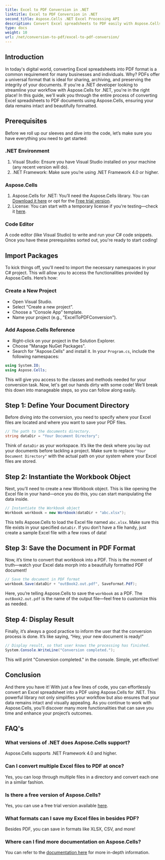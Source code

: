 ```yaml
---
title: Excel to PDF Conversion in .NET
linktitle: Excel to PDF Conversion in .NET
second_title: Aspose.Cells .NET Excel Processing API
description: Convert Excel spreadsheets to PDF easily with Aspose.Cells for .NET! Follow our step-by-step guide for a seamless experience.
type: docs
weight: 10
url: /net/conversion-to-pdf/excel-to-pdf-conversion/
---
```

## Introduction
In today's digital world, converting Excel spreadsheets into PDF format is a common requirement for many businesses and individuals. Why? PDFs offer a universal format that is ideal for sharing, archiving, and preserving the integrity of your documents. If you're a .NET developer looking to streamline your workflow with Aspose.Cells for .NET, you're in the right place! In this guide, we'll walk you through the entire process of converting Excel spreadsheets to PDF documents using Aspose.Cells, ensuring your data remains intact and beautifully formatted.
## Prerequisites
Before we roll up our sleeves and dive into the code, let’s make sure you have everything you need to get started:
### .NET Environment
1. Visual Studio: Ensure you have Visual Studio installed on your machine (any recent version will do).
2. .NET Framework: Make sure you’re using .NET Framework 4.0 or higher.
### Aspose.Cells
1. Aspose.Cells for .NET: You’ll need the Aspose.Cells library. You can [Download it here](https://releases.aspose.com/cells/net/) or opt for the [Free trial version](https://releases.aspose.com/).
2. License: You can start with a temporary license if you're testing—check it [here](https://purchase.aspose.com/temporary-license/).
### Code Editor
A code editor (like Visual Studio) to write and run your C# code snippets.
Once you have these prerequisites sorted out, you're ready to start coding!
## Import Packages
To kick things off, you'll need to import the necessary namespaces in your C# project. This will allow you to access the functionalities provided by Aspose.Cells. Here’s how:
### Create a New Project
- Open Visual Studio.
- Select “Create a new project”.
- Choose a “Console App” template.
- Name your project (e.g., "ExcelToPDFConversion").
### Add Aspose.Cells Reference
- Right-click on your project in the Solution Explorer.
- Choose "Manage NuGet Packages".
- Search for "Aspose.Cells" and install it.
In your `Program.cs`, include the following namespaces:
```csharp
using System.IO;
using Aspose.Cells;
```
This will give you access to the classes and methods needed for your conversion task.
Now, let's get our hands dirty with some code! We’ll break this down into manageable steps, so you can follow along easily.
## Step 1: Define Your Document Directory
Before diving into the conversion, you need to specify where your Excel files are located and where you want to save your PDF files.
```csharp
// The path to the documents directory.
string dataDir = "Your Document Directory";
```

Think of `dataDir` as your workspace. It’s like the desk where you lay out your documents before tackling a project. Make sure to replace `"Your Document Directory"` with the actual path on your system where your Excel files are stored.
## Step 2: Instantiate the Workbook Object
Next, you’ll need to create a new Workbook object. This is like opening the Excel file in your hand—once you do this, you can start manipulating the data inside.
```csharp
// Instantiate the Workbook object
Workbook workbook = new Workbook(dataDir + "abc.xlsx");
```

This tells Aspose.Cells to load the Excel file named `abc.xlsx`. Make sure this file exists in your specified `dataDir`. If you don’t have a file handy, just create a sample Excel file with a few rows of data!
## Step 3: Save the Document in PDF Format
Now, it’s time to convert that workbook into a PDF. This is the moment of truth—watch your Excel data morph into a beautifully formatted PDF document!
```csharp
// Save the document in PDF format
workbook.Save(dataDir + "outBook2.out.pdf", SaveFormat.Pdf);
```

Here, you’re telling Aspose.Cells to save the `workbook` as a PDF. The `outBook2.out.pdf` is the name of the output file—feel free to customize this as needed.
## Step 4: Display Result
Finally, it’s always a good practice to inform the user that the conversion process is done. It’s like saying, “Hey, your new document is ready!”
```csharp
// Display result, so that user knows the processing has finished.
System.Console.WriteLine("Conversion completed.");
```

This will print "Conversion completed." in the console. Simple, yet effective!

## Conclusion
And there you have it! With just a few lines of code, you can effortlessly convert an Excel spreadsheet into a PDF using Aspose.Cells for .NET. This powerful library not only simplifies your workflow but also ensures that your data remains intact and visually appealing. As you continue to work with Aspose.Cells, you’ll discover many more functionalities that can save you time and enhance your project’s outcomes.
## FAQ's
### What versions of .NET does Aspose.Cells support?
Aspose.Cells supports .NET Framework 4.0 and higher.
### Can I convert multiple Excel files to PDF at once?
Yes, you can loop through multiple files in a directory and convert each one in a similar fashion.
### Is there a free version of Aspose.Cells?
Yes, you can use a free trial version available [here](https://releases.aspose.com/).
### What formats can I save my Excel files in besides PDF?
Besides PDF, you can save in formats like XLSX, CSV, and more!
### Where can I find more documentation on Aspose.Cells?
You can refer to the [documentation here](https://reference.aspose.com/cells/net/) for more in-depth information.
